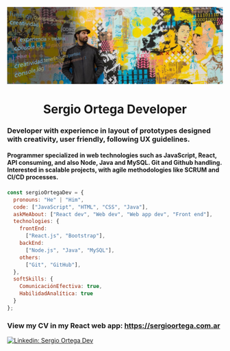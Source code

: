 <img src="/GitHub-profile.jpg" alt="Sergio Ortega Developer GitHub profile image" />
<h1 align="center"> Sergio Ortega Developer </h1>

### Developer with experience in layout of prototypes designed with creativity, user friendly, following UX guidelines.
#### Programmer specialized in web technologies such as JavaScript, React, API consuming, and also Node, Java and MySQL. Git and Github handling. Interested in scalable projects, with agile methodologies like SCRUM and CI/CD processes.

```javascript
const sergioOrtegaDev = {
  pronouns: "He" | "Him",
  code: ["JavaScript", "HTML", "CSS", "Java"],
  askMeAbout: ["React dev", "Web dev", "Web app dev", "Front end"],
  technologies: {
    frontEnd: 
      ["React.js", "Bootstrap"],
    backEnd: 
      ["Node.js", "Java", "MySQL"],
    others: 
      ["Git", "GitHub"],
  },
  softSkills: {
    ComunicaciónEfectiva: true,
    HabilidadAnalítica: true
  }
};
```
### View my CV in my React web app: https://sergioortega.com.ar
[![Linkedin: Sergio Ortega Dev](https://img.shields.io/badge/-SergioOrtegaDev-blue?style=flat-square&logo=Linkedin&logoColor=white&link=https://www.linkedin.com/in/sergioortegadev/)](https://www.linkedin.com/in/sergioortegadev/)
